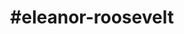 ---
title: "#eleanor-roosevelt"
hashtag: "eleanor-roosevelt"
tags:
  - Activist
  - Writer
  - Human Being
---